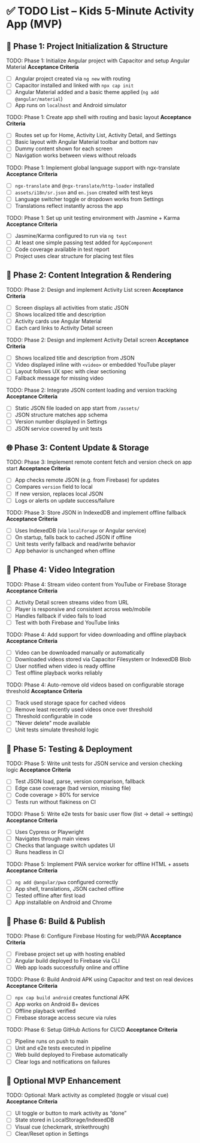 # ✅ TODO List – Kids 5-Minute Activity App (MVP)

## 🧱 Phase 1: Project Initialization & Structure

TODO: Phase 1: Initialize Angular project with Capacitor and setup Angular Material <!-- id: task-001 -->
**Acceptance Criteria**  
- [ ] Angular project created via `ng new` with routing  
- [ ] Capacitor installed and linked with `npx cap init`  
- [ ] Angular Material added and a basic theme applied (`ng add @angular/material`)  
- [ ] App runs on `localhost` and Android simulator

TODO: Phase 1: Create app shell with routing and basic layout <!-- id: task-002 -->
**Acceptance Criteria**  
- [ ] Routes set up for Home, Activity List, Activity Detail, and Settings  
- [ ] Basic layout with Angular Material toolbar and bottom nav  
- [ ] Dummy content shown for each screen  
- [ ] Navigation works between views without reloads

TODO: Phase 1: Implement global language support with ngx-translate <!-- id: task-003 -->
**Acceptance Criteria**  
- [ ] `ngx-translate` and `@ngx-translate/http-loader` installed  
- [ ] `assets/i18n/sr.json` and `en.json` created with test keys  
- [ ] Language switcher toggle or dropdown works from Settings  
- [ ] Translations reflect instantly across the app

TODO: Phase 1: Set up unit testing environment with Jasmine + Karma <!-- id: task-004 -->
**Acceptance Criteria**  
- [ ] Jasmine/Karma configured to run via `ng test`  
- [ ] At least one simple passing test added for `AppComponent`  
- [ ] Code coverage available in test report  
- [ ] Project uses clear structure for placing test files

## 📄 Phase 2: Content Integration & Rendering

TODO: Phase 2: Design and implement Activity List screen <!-- id: task-005 -->
**Acceptance Criteria**  
- [ ] Screen displays all activities from static JSON  
- [ ] Shows localized title and description  
- [ ] Activity cards use Angular Material  
- [ ] Each card links to Activity Detail screen

TODO: Phase 2: Design and implement Activity Detail screen <!-- id: task-006 -->
**Acceptance Criteria**  
- [ ] Shows localized title and description from JSON  
- [ ] Video displayed inline with `<video>` or embedded YouTube player  
- [ ] Layout follows UX spec with clear sectioning  
- [ ] Fallback message for missing video

TODO: Phase 2: Integrate JSON content loading and version tracking <!-- id: task-007 -->
**Acceptance Criteria**  
- [ ] Static JSON file loaded on app start from `/assets/`  
- [ ] JSON structure matches app schema  
- [ ] Version number displayed in Settings  
- [ ] JSON service covered by unit tests

## 🌐 Phase 3: Content Update & Storage

TODO: Phase 3: Implement remote content fetch and version check on app start <!-- id: task-008 -->
**Acceptance Criteria**  
- [ ] App checks remote JSON (e.g. from Firebase) for updates  
- [ ] Compares `version` field to local  
- [ ] If new version, replaces local JSON  
- [ ] Logs or alerts on update success/failure

TODO: Phase 3: Store JSON in IndexedDB and implement offline fallback <!-- id: task-009 -->
**Acceptance Criteria**  
- [ ] Uses IndexedDB (via `localForage` or Angular service)  
- [ ] On startup, falls back to cached JSON if offline  
- [ ] Unit tests verify fallback and read/write behavior  
- [ ] App behavior is unchanged when offline

## 🎥 Phase 4: Video Integration

TODO: Phase 4: Stream video content from YouTube or Firebase Storage <!-- id: task-010 -->
**Acceptance Criteria**  
- [ ] Activity Detail screen streams video from URL  
- [ ] Player is responsive and consistent across web/mobile  
- [ ] Handles fallback if video fails to load  
- [ ] Test with both Firebase and YouTube links

TODO: Phase 4: Add support for video downloading and offline playback <!-- id: task-011 -->
**Acceptance Criteria**  
- [ ] Video can be downloaded manually or automatically  
- [ ] Downloaded videos stored via Capacitor Filesystem or IndexedDB Blob  
- [ ] User notified when video is ready offline  
- [ ] Test offline playback works reliably

TODO: Phase 4: Auto-remove old videos based on configurable storage threshold <!-- id: task-012 -->
**Acceptance Criteria**  
- [ ] Track used storage space for cached videos  
- [ ] Remove least recently used videos once over threshold  
- [ ] Threshold configurable in code  
- [ ] "Never delete" mode available  
- [ ] Unit tests simulate threshold logic

## 🧪 Phase 5: Testing & Deployment

TODO: Phase 5: Write unit tests for JSON service and version checking logic <!-- id: task-013 -->
**Acceptance Criteria**  
- [ ] Test JSON load, parse, version comparison, fallback  
- [ ] Edge case coverage (bad version, missing file)  
- [ ] Code coverage > 80% for service  
- [ ] Tests run without flakiness on CI

TODO: Phase 5: Write e2e tests for basic user flow (list → detail → settings) <!-- id: task-014 -->
**Acceptance Criteria**  
- [ ] Uses Cypress or Playwright  
- [ ] Navigates through main views  
- [ ] Checks that language switch updates UI  
- [ ] Runs headless in CI

TODO: Phase 5: Implement PWA service worker for offline HTML + assets <!-- id: task-015 -->
**Acceptance Criteria**  
- [ ] `ng add @angular/pwa` configured correctly  
- [ ] App shell, translations, JSON cached offline  
- [ ] Tested offline after first load  
- [ ] App installable on Android and Chrome

## 🚀 Phase 6: Build & Publish

TODO: Phase 6: Configure Firebase Hosting for web/PWA <!-- id: task-016 -->
**Acceptance Criteria**  
- [ ] Firebase project set up with hosting enabled  
- [ ] Angular build deployed to Firebase via CLI  
- [ ] Web app loads successfully online and offline

TODO: Phase 6: Build Android APK using Capacitor and test on real devices <!-- id: task-017 -->
**Acceptance Criteria**  
- [ ] `npx cap build android` creates functional APK  
- [ ] App works on Android 8+ devices  
- [ ] Offline playback verified  
- [ ] Firebase storage access secure via rules

TODO: Phase 6: Setup GitHub Actions for CI/CD <!-- id: task-018 -->
**Acceptance Criteria**  
- [ ] Pipeline runs on push to main  
- [ ] Unit and e2e tests executed in pipeline  
- [ ] Web build deployed to Firebase automatically  
- [ ] Clear logs and notifications on failures

## 🌿 Optional MVP Enhancement

TODO: Optional: Mark activity as completed (toggle or visual cue) <!-- id: task-019 -->
**Acceptance Criteria**  
- [ ] UI toggle or button to mark activity as “done”  
- [ ] State stored in LocalStorage/IndexedDB  
- [ ] Visual cue (checkmark, strikethrough)  
- [ ] Clear/Reset option in Settings
